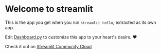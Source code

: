 # Welcome to streamlit

This is the app you get when you run `streamlit hello`, extracted as its own app.

Edit [Dashboard.py](./Dashboard.py) to customize this app to your heart's desire. ❤️

Check it out on [Streamlit Community Cloud](https://dashboard-5t3yhjy8phfp7jchvhfbtk.streamlit.app/)
